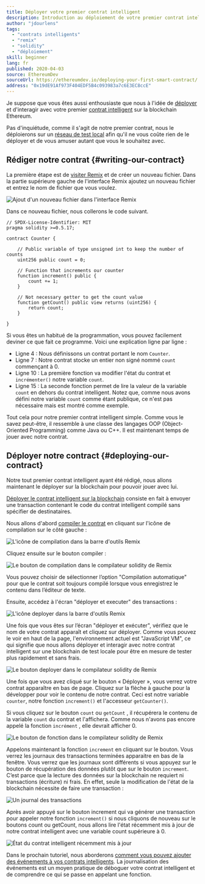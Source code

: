 ```yaml
---
title: Déployer votre premier contrat intelligent
description: Introduction au déploiement de votre premier contrat intelligent sur le réseau de test Ethereum
author: "jdourlens"
tags:
  - "contrats intelligents"
  - "remix"
  - "solidity"
  - "déploiement"
skill: beginner
lang: fr
published: 2020-04-03
source: EthereumDev
sourceUrl: https://ethereumdev.io/deploying-your-first-smart-contract/
address: "0x19dE91Af973F404EDF5B4c093983a7c6E3EC8ccE"
---
```


Je suppose que vous êtes aussi enthousiaste que nous à l'idée de [déployer](/developers/docs/smart-contracts/deploying/) et d'interagir avec votre premier [contrat intelligent](/developers/docs/smart-contracts/) sur la blockchain Ethereum.

Pas d'inquiétude, comme il s'agit de notre premier contrat, nous le déploierons sur un [réseau de test local](/developers/docs/networks/) afin qu'il ne vous coûte rien de le déployer et de vous amuser autant que vous le souhaitez avec.

## Rédiger notre contrat \{#writing-our-contract}

La première étape est de [visiter Remix](https://remix.ethereum.org/) et de créer un nouveau fichier. Dans la partie supérieure gauche de l'interface Remix ajoutez un nouveau fichier et entrez le nom de fichier que vous voulez.

![Ajout d'un nouveau fichier dans l'interface Remix](./remix.png)

Dans ce nouveau fichier, nous collerons le code suivant.

```solidity
// SPDX-License-Identifier: MIT
pragma solidity >=0.5.17;

contract Counter {

    // Public variable of type unsigned int to keep the number of counts
    uint256 public count = 0;

    // Function that increments our counter
    function increment() public {
        count += 1;
    }

    // Not necessary getter to get the count value
    function getCount() public view returns (uint256) {
        return count;
    }

}
```

Si vous êtes un habitué de la programmation, vous pouvez facilement deviner ce que fait ce programme. Voici une explication ligne par ligne :

- Ligne 4 : Nous définissons un contrat portant le nom `Counter`.
- Ligne 7 : Notre contrat stocke un entier non signé nommé `count` commençant à 0.
- Ligne 10 : La première fonction va modifier l'état du contrat et `incrémenter()` notre variable `count`.
- Ligne 15 : La seconde fonction permet de lire la valeur de la variable `count` en dehors du contrat intelligent. Notez que, comme nous avons défini notre variable `count` comme étant publique, ce n'est pas nécessaire mais est montré comme exemple.

Tout cela pour notre premier contrat intelligent simple. Comme vous le savez peut-être, il ressemble à une classe des langages OOP (Object-Oriented Programming) comme Java ou C++. Il est maintenant temps de jouer avec notre contrat.

## Déployer notre contract \{#deploying-our-contract}

Notre tout premier contrat intelligent ayant été rédigé, nous allons maintenant le déployer sur la blockchain pour pouvoir jouer avec lui.

[Déployer le contrat intelligent sur la blockchain](/developers/docs/smart-contracts/deploying/) consiste en fait à envoyer une transaction contenant le code du contrat intelligent compilé sans spécifier de destinataires.

Nous allons d'abord [compiler le contrat](/developers/docs/smart-contracts/compiling/) en cliquant sur l'icône de compilation sur le côté gauche :

![L'icône de compilation dans la barre d'outils Remix](./remix-compile-button.png)

Cliquez ensuite sur le bouton compiler :

![Le bouton de compilation dans le compilateur solidity de Remix](./remix-compile.png)

Vous pouvez choisir de sélectionner l’option "Compilation automatique" pour que le contrat soit toujours compilé lorsque vous enregistrez le contenu dans l’éditeur de texte.

Ensuite, accédez à l'écran "déployer et executer" des transactions :

![L'icône deployer dans la barre d'outils Remix](./remix-deploy.png)

Une fois que vous êtes sur l’écran "déployer et exécuter", vérifiez que le nom de votre contrat apparaît et cliquez sur déployer. Comme vous pouvez le voir en haut de la page, l'environnement actuel est "JavaScript VM", ce qui signifie que nous allons déployer et interagir avec notre contrat intelligent sur une blockchain de test locale pour être en mesure de tester plus rapidement et sans frais.

![Le bouton deployer dans le compilateur solidity de Remix](./remix-deploy-button.png)

Une fois que vous avez cliqué sur le bouton « Déployer », vous verrez votre contrat apparaître en bas de page. Cliquez sur la flèche à gauche pour la développer pour voir le contenu de notre contrat. Ceci est notre variable `counter`, notre fonction `increment()` et l'accesseur `getCounter()`.

Si vous cliquez sur le bouton `count` ou `getCount` , il récupérera le contenu de la variable `count` du contrat et l'affichera. Comme nous n'avons pas encore appelé la fonction `incrément` , elle devrait afficher 0.

![Le bouton de fonction dans le compilateur solidity de Remix](./remix-function-button.png)

Appelons maintenant la fonction `increment` en cliquant sur le bouton. Vous verrez les journaux des transactions terminées apparaitre en bas de la fenêtre. Vous verrez que les journaux sont différents si vous appuyez sur le bouton de récupération des données plutôt que sur le bouton `increment`. C’est parce que la lecture des données sur la blockchain ne requiert ni transactions (écriture) ni frais. En effet, seule la modification de l'état de la blockchain nécessite de faire une transaction :

![Un journal des transactions](./transaction-log.png)

Après avoir appuyé sur le bouton increment qui va générer une transaction pour appeler notre fonction `increment()` si nous cliquons de nouveau sur le boutons count ou getCount, nous allons lire l'état récemment mis à jour de notre contrat intelligent avec une variable count supérieure à 0.

![État du contrat intelligent récemment mis à jour](./updated-state.png)

Dans le prochain tutoriel, nous aborderons [comment vous pouvez ajouter des événements à vos contrats intelligents](/developers/tutorials/logging-events-smart-contracts/). La journalisation des événements est un moyen pratique de déboguer votre contrat intelligent et de comprendre ce qui se passe en appelant une fonction.
